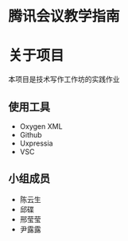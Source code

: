 # 腾讯会议教学指南

# 关于项目

本项目是技术写作工作坊的实践作业

## 使用工具
- Oxygen XML
- Github
- Uxpressia
- VSC

## 小组成员

- 陈云生
- 邱碟
- 邢莹莹
- 尹露露
